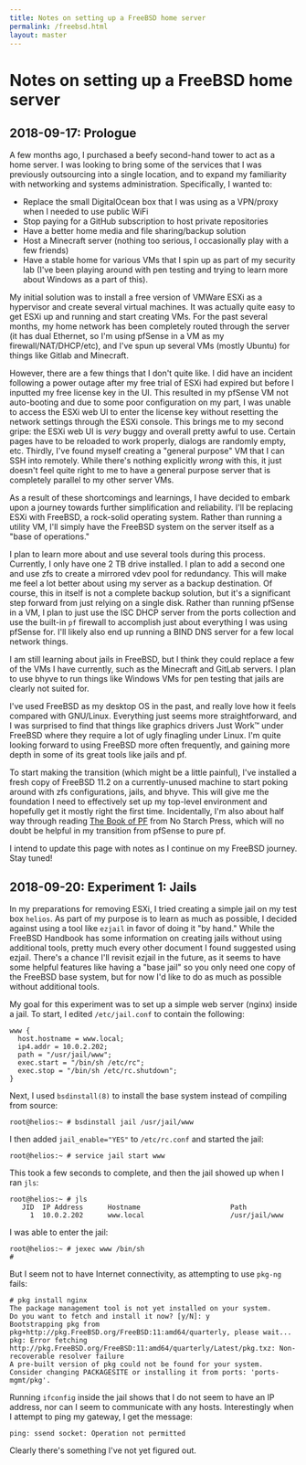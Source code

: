 ```yaml
---
title: Notes on setting up a FreeBSD home server
permalink: /freebsd.html
layout: master
---
```


# Notes on setting up a FreeBSD home server

## 2018-09-17: Prologue

A few months ago, I purchased a beefy second-hand tower to act as a home server.
I was looking to bring some of the services that I was previously outsourcing
into a single location, and to expand my familiarity with networking and systems
administration. Specifically, I wanted to:

- Replace the small DigitalOcean box that I was using as a VPN/proxy when I
  needed to use public WiFi
- Stop paying for a GitHub subscription to host private repositories
- Have a better home media and file sharing/backup solution
- Host a Minecraft server (nothing too serious, I occasionally play with a few
  friends)
- Have a stable home for various VMs that I spin up as part of my security lab
  (I've been playing around with pen testing and trying to learn more about
  Windows as a part of this).

My initial solution was to install a free version of VMWare ESXi as a hypervisor
and create several virtual machines. It was actually quite easy to get ESXi up
and running and start creating VMs. For the past several months, my home network
has been completely routed through the server (it has dual Ethernet, so I'm
using pfSense in a VM as my firewall/NAT/DHCP/etc), and I've spun up several VMs
(mostly Ubuntu) for things like Gitlab and Minecraft.

However, there are a few things that I don't quite like. I did have an incident
following a power outage after my free trial of ESXi had expired but before I
inputted my free license key in the UI. This resulted in my pfSense VM not
auto-booting and due to some poor configuration on my part, I was unable to
access the ESXi web UI to enter the license key without resetting the network
settings through the ESXi console. This brings me to my second gripe: the ESXi
web UI is _very_ buggy and overall pretty awful to use. Certain pages have to be
reloaded to work properly, dialogs are randomly empty, etc. Thirdly, I've found
myself creating a "general purpose" VM that I can SSH into remotely. While
there's nothing explicitly _wrong_ with this, it just doesn't feel quite right
to me to have a general purpose server that is completely parallel to my other
server VMs.

As a result of these shortcomings and learnings, I have decided to embark upon a
journey towards further simplification and reliability. I'll be replacing ESXi
with FreeBSD, a rock-solid operating system. Rather than running a utility VM,
I'll simply have the FreeBSD system on the server itself as a "base of
operations."

I plan to learn more about and use several tools during this process. Currently,
I only have one 2 TB drive installed. I plan to add a second one and use zfs to
create a mirrored vdev pool for redundancy. This will make me feel a lot better
about using my server as a backup destination. Of course, this in itself is not
a complete backup solution, but it's a significant step forward from just
relying on a single disk. Rather than running pfSense in a VM, I plan to just
use the ISC DHCP server from the ports collection and use the built-in `pf`
firewall to accomplish just about everything I was using pfSense for. I'll
likely also end up running a BIND DNS server for a few local network things.

I am still learning about jails in FreeBSD, but I think they could replace a few
of the VMs I have currently, such as the Minecraft and GitLab servers. I plan to
use bhyve to run things like Windows VMs for pen testing that jails are clearly
not suited for.

I've used FreeBSD as my desktop OS in the past, and really love how it feels
compared with GNU/Linux. Everything just seems more straightforward, and I was
surprised to find that things like graphics drivers Just Work&trade; under
FreeBSD where they require a lot of ugly finagling under Linux. I'm quite
looking forward to using FreeBSD more often frequently, and gaining more depth
in some of its great tools like jails and pf.

To start making the transition (which might be a little painful), I've installed
a fresh copy of FreeBSD 11.2 on a currently-unused machine to start poking
around with zfs configurations, jails, and bhyve. This will give me the
foundation I need to effectively set up my top-level environment and hopefully
get it mostly right the first time. Incidentally, I'm also about half way
through reading [The Book of PF](https://nostarch.com/pf3) from No Starch Press,
which will no doubt be helpful in my transition from pfSense to pure pf.

I intend to update this page with notes as I continue on my FreeBSD journey.
Stay tuned!

## 2018-09-20: Experiment 1: Jails

In my preparations for removing ESXi, I tried creating a simple jail on my test
box `helios`. As part of my purpose is to learn as much as possible, I decided
against using a tool like `ezjail` in favor of doing it "by hand." While the
FreeBSD Handbook has some information on creating jails without using additional
tools, pretty much every other document I found suggested using ezjail. There's
a chance I'll revisit ezjail in the future, as it seems to have some helpful
features like having a "base jail" so you only need one copy of the FreeBSD base
system, but for now I'd like to do as much as possible without additional tools.

My goal for this experiment was to set up a simple web server (nginx) inside a
jail. To start, I edited `/etc/jail.conf` to contain the following:

```
www {
  host.hostname = www.local;
  ip4.addr = 10.0.2.202;
  path = "/usr/jail/www";
  exec.start = "/bin/sh /etc/rc";
  exec.stop = "/bin/sh /etc/rc.shutdown";
}
```

Next, I used `bsdinstall(8)` to install the base system instead of compiling
from source:

```
root@helios:~ # bsdinstall jail /usr/jail/www
```

I then added `jail_enable="YES"` to `/etc/rc.conf` and started the jail:

```
root@helios:~ # service jail start www
```

This took a few seconds to complete, and then the jail showed up when I ran
`jls`:

```
root@helios:~ # jls
   JID  IP Address      Hostname                      Path
     1  10.0.2.202      www.local                     /usr/jail/www
```

I was able to enter the jail:

```
root@helios:~ # jexec www /bin/sh
#
```

But I seem not to have Internet connectivity, as attempting to use `pkg-ng`
fails:

```
# pkg install nginx
The package management tool is not yet installed on your system.
Do you want to fetch and install it now? [y/N]: y
Bootstrapping pkg from pkg+http://pkg.FreeBSD.org/FreeBSD:11:amd64/quarterly, please wait...
pkg: Error fetching http://pkg.FreeBSD.org/FreeBSD:11:amd64/quarterly/Latest/pkg.txz: Non-recoverable resolver failure
A pre-built version of pkg could not be found for your system.
Consider changing PACKAGESITE or installing it from ports: 'ports-mgmt/pkg'.
```

Running `ifconfig` inside the jail shows that I do not seem to have an IP
address, nor can I seem to communicate with any hosts. Interestingly when I
attempt to ping my gateway, I get the message:

```
ping: ssend socket: Operation not permitted
```

Clearly there's something I've not yet figured out.
